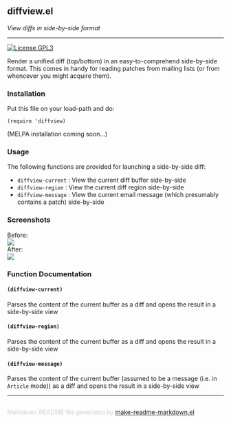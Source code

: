 ## diffview.el
*View diffs in side-by-side format*

---
[![License GPL3](https://img.shields.io/badge/license-GPL_3-green.svg)](http://www.gnu.org/licenses/gpl-3.0.html)

Render a unified diff (top/bottom) in an easy-to-comprehend side-by-side
format. This comes in handy for reading patches from mailing lists (or
from whencever you might acquire them).

### Installation


Put this file on your load-path and do:

    (require 'diffview)

(MELPA installation coming soon...)

### Usage


The following functions are provided for launching a side-by-side diff:

* `diffview-current` : View the current diff buffer side-by-side
* `diffview-region` : View the current diff region side-by-side
* `diffview-message` : View the current email message (which presumably
   contains a patch) side-by-side


### Screenshots


Before:<br>
<img src="https://raw.github.com/mgalgs/diffview-mode/master/screenshots/diffview-before.png"><br>
After:<br>
<img src="https://raw.github.com/mgalgs/diffview-mode/master/screenshots/diffview-after.png"><br>

### Function Documentation


#### `(diffview-current)`

Parses the content of the current buffer as a diff and opens
  the result in a side-by-side view

#### `(diffview-region)`

Parses the content of the current buffer as a diff and opens
  the result in a side-by-side view

#### `(diffview-message)`

Parses the content of the current buffer (assumed to be a
  message (i.e. in `Article` mode)) as a diff and opens the
  result in a side-by-side view

-----
<div style="padding-top:15px;color: #d0d0d0;">
Markdown README file generated by
<a href="https://github.com/mgalgs/make-readme-markdown">make-readme-markdown.el</a>
</div>
